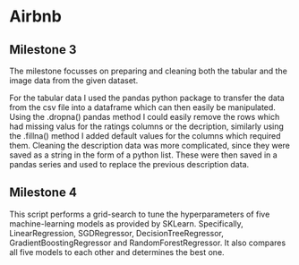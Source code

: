 # Airbnb

## Milestone 3
The milestone focusses on preparing and cleaning both the tabular and the image data from the given dataset.

For the tabular data I used the pandas python package to transfer the data from the csv file into a dataframe which can then easily be manipulated. Using the .dropna() pandas method I could easily remove the rows which had missing valus for the ratings columns or the decription, similarly using the .fillna() method I added default values for the columns which required them. Cleaning the description data was more complicated, since they were saved as a string in the form of a python list. These were then saved in a pandas series and used to replace the previous description data.

## Milestone 4
This script performs a grid-search to tune the hyperparameters of five machine-learning models as provided by SKLearn. Specifically, LinearRegression, SGDRegressor, DecisionTreeRegressor, GradientBoostingRegressor and RandomForestRegressor. It also compares all five models to each other and determines the best one.
